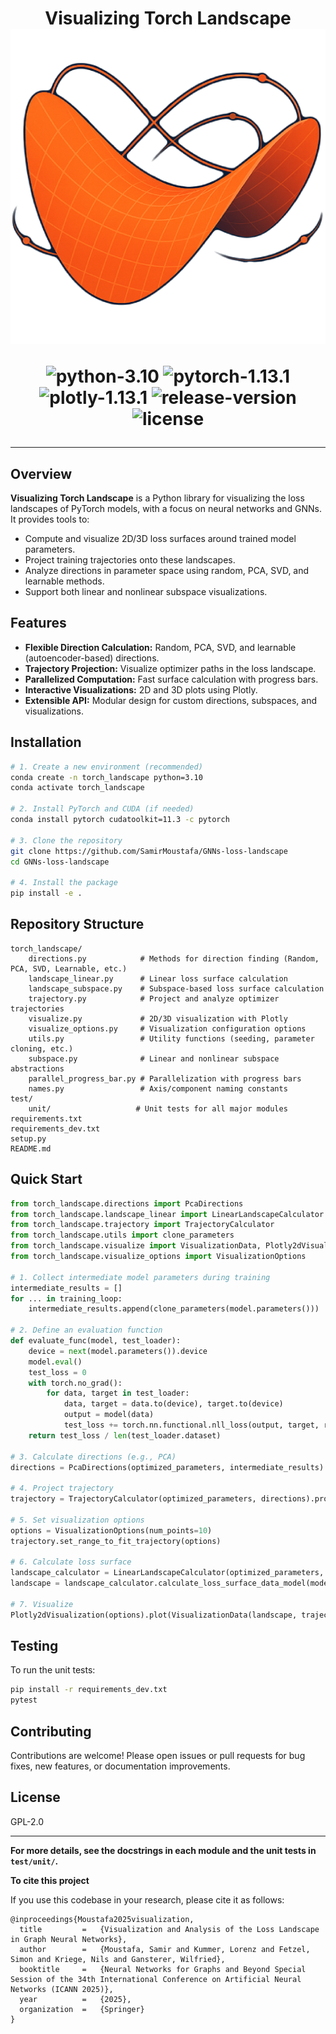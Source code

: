 <div align="center">

<h1> Visualizing Torch Landscape
<img src="https://raw.githubusercontent.com/SamirMoustafa/torch-loss-landscape/refs/heads/main/assets/torch-loss-landscape-logo.png"/>

![python-3.10](https://img.shields.io/badge/python-3.10%2B-blue)
![pytorch-1.13.1](https://img.shields.io/badge/torch-1.13.1%2B-orange)
![plotly-1.13.1](https://img.shields.io/badge/plotly-5.13.1%2B-9cf)
![release-version](https://img.shields.io/badge/release-0.1-green)
![license](https://img.shields.io/badge/license-GPL%202-red)
_________________________
</div>

## Overview

**Visualizing Torch Landscape** is a Python library for visualizing the loss landscapes of PyTorch models, with a focus on neural networks and GNNs. It provides tools to:

- Compute and visualize 2D/3D loss surfaces around trained model parameters.
- Project training trajectories onto these landscapes.
- Analyze directions in parameter space using random, PCA, SVD, and learnable methods.
- Support both linear and nonlinear subspace visualizations.

## Features

- **Flexible Direction Calculation:** Random, PCA, SVD, and learnable (autoencoder-based) directions.
- **Trajectory Projection:** Visualize optimizer paths in the loss landscape.
- **Parallelized Computation:** Fast surface calculation with progress bars.
- **Interactive Visualizations:** 2D and 3D plots using Plotly.
- **Extensible API:** Modular design for custom directions, subspaces, and visualizations.

## Installation

```bash
# 1. Create a new environment (recommended)
conda create -n torch_landscape python=3.10
conda activate torch_landscape

# 2. Install PyTorch and CUDA (if needed)
conda install pytorch cudatoolkit=11.3 -c pytorch

# 3. Clone the repository
git clone https://github.com/SamirMoustafa/GNNs-loss-landscape
cd GNNs-loss-landscape

# 4. Install the package
pip install -e .
```

## Repository Structure

```
torch_landscape/
    directions.py            # Methods for direction finding (Random, PCA, SVD, Learnable, etc.)
    landscape_linear.py      # Linear loss surface calculation
    landscape_subspace.py    # Subspace-based loss surface calculation
    trajectory.py            # Project and analyze optimizer trajectories
    visualize.py             # 2D/3D visualization with Plotly
    visualize_options.py     # Visualization configuration options
    utils.py                 # Utility functions (seeding, parameter cloning, etc.)
    subspace.py              # Linear and nonlinear subspace abstractions
    parallel_progress_bar.py # Parallelization with progress bars
    names.py                 # Axis/component naming constants
test/
    unit/                   # Unit tests for all major modules
requirements.txt
requirements_dev.txt
setup.py
README.md
```

## Quick Start

```python
from torch_landscape.directions import PcaDirections
from torch_landscape.landscape_linear import LinearLandscapeCalculator
from torch_landscape.trajectory import TrajectoryCalculator
from torch_landscape.utils import clone_parameters
from torch_landscape.visualize import VisualizationData, Plotly2dVisualization
from torch_landscape.visualize_options import VisualizationOptions

# 1. Collect intermediate model parameters during training
intermediate_results = []
for ... in training_loop:
    intermediate_results.append(clone_parameters(model.parameters()))

# 2. Define an evaluation function
def evaluate_func(model, test_loader):
    device = next(model.parameters()).device
    model.eval()
    test_loss = 0
    with torch.no_grad():
        for data, target in test_loader:
            data, target = data.to(device), target.to(device)
            output = model(data)
            test_loss += torch.nn.functional.nll_loss(output, target, reduction="sum").item()
    return test_loss / len(test_loader.dataset)

# 3. Calculate directions (e.g., PCA)
directions = PcaDirections(optimized_parameters, intermediate_results).calculate_directions()

# 4. Project trajectory
trajectory = TrajectoryCalculator(optimized_parameters, directions).project_disregard_z(intermediate_results)

# 5. Set visualization options
options = VisualizationOptions(num_points=10)
trajectory.set_range_to_fit_trajectory(options)

# 6. Calculate loss surface
landscape_calculator = LinearLandscapeCalculator(optimized_parameters, directions, options=options)
landscape = landscape_calculator.calculate_loss_surface_data_model(model, lambda: evaluate_func(model, data))

# 7. Visualize
Plotly2dVisualization(options).plot(VisualizationData(landscape, trajectory), "my_landscape_surface", file_extension="pdf")
```

## Testing

To run the unit tests:

```bash
pip install -r requirements_dev.txt
pytest
```

## Contributing

Contributions are welcome! Please open issues or pull requests for bug fixes, new features, or documentation improvements.

## License

GPL-2.0

---

**For more details, see the docstrings in each module and the unit tests in `test/unit/`.**

**To cite this project**

If you use this codebase in your research, please cite it as follows:
```
@inproceedings{Moustafa2025visualization,
  title         =   {Visualization and Analysis of the Loss Landscape in Graph Neural Networks},
  author        =   {Moustafa, Samir and Kummer, Lorenz and Fetzel, Simon and Kriege, Nils and Gansterer, Wilfried},
  booktitle     =   {Neural Networks for Graphs and Beyond Special Session of the 34th International Conference on Artificial Neural Networks (ICANN 2025)},
  year          =   {2025},
  organization  =   {Springer}
}
```